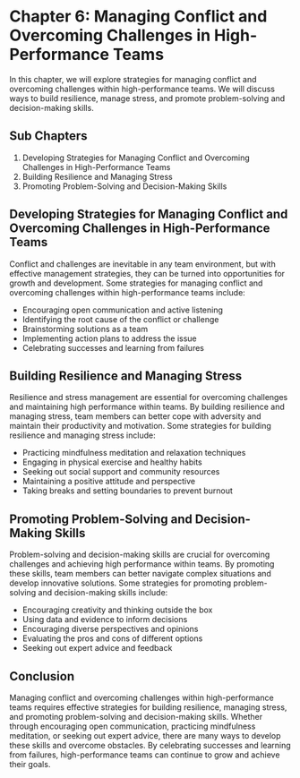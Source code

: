 Chapter 6: Managing Conflict and Overcoming Challenges in High-Performance Teams
================================================================================

In this chapter, we will explore strategies for managing conflict and overcoming challenges within high-performance teams. We will discuss ways to build resilience, manage stress, and promote problem-solving and decision-making skills.

Sub Chapters
------------

1. Developing Strategies for Managing Conflict and Overcoming Challenges in High-Performance Teams
2. Building Resilience and Managing Stress
3. Promoting Problem-Solving and Decision-Making Skills

Developing Strategies for Managing Conflict and Overcoming Challenges in High-Performance Teams
-----------------------------------------------------------------------------------------------

Conflict and challenges are inevitable in any team environment, but with effective management strategies, they can be turned into opportunities for growth and development. Some strategies for managing conflict and overcoming challenges within high-performance teams include:

* Encouraging open communication and active listening
* Identifying the root cause of the conflict or challenge
* Brainstorming solutions as a team
* Implementing action plans to address the issue
* Celebrating successes and learning from failures

Building Resilience and Managing Stress
---------------------------------------

Resilience and stress management are essential for overcoming challenges and maintaining high performance within teams. By building resilience and managing stress, team members can better cope with adversity and maintain their productivity and motivation. Some strategies for building resilience and managing stress include:

* Practicing mindfulness meditation and relaxation techniques
* Engaging in physical exercise and healthy habits
* Seeking out social support and community resources
* Maintaining a positive attitude and perspective
* Taking breaks and setting boundaries to prevent burnout

Promoting Problem-Solving and Decision-Making Skills
----------------------------------------------------

Problem-solving and decision-making skills are crucial for overcoming challenges and achieving high performance within teams. By promoting these skills, team members can better navigate complex situations and develop innovative solutions. Some strategies for promoting problem-solving and decision-making skills include:

* Encouraging creativity and thinking outside the box
* Using data and evidence to inform decisions
* Encouraging diverse perspectives and opinions
* Evaluating the pros and cons of different options
* Seeking out expert advice and feedback

Conclusion
----------

Managing conflict and overcoming challenges within high-performance teams requires effective strategies for building resilience, managing stress, and promoting problem-solving and decision-making skills. Whether through encouraging open communication, practicing mindfulness meditation, or seeking out expert advice, there are many ways to develop these skills and overcome obstacles. By celebrating successes and learning from failures, high-performance teams can continue to grow and achieve their goals.
